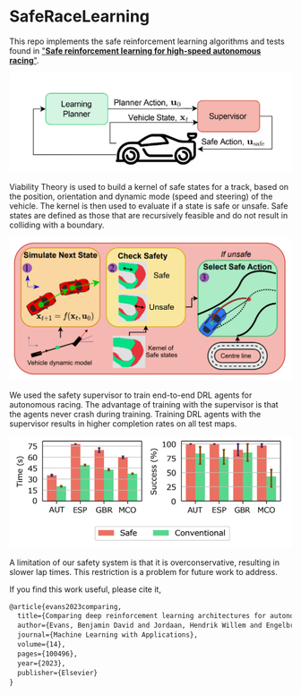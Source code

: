 # SafeRaceLearning

This repo implements the safe reinforcement learning algorithms and tests found in ["**Safe reinforcement learning for high-speed autonomous racing**"](https://www.sciencedirect.com/science/article/pii/S2667241323000125).

![b](media/supervisor_architecture.png)

Viability Theory is used to build a kernel of safe states for a track, based on the position, orientation and dynamic mode (speed and steering) of the vehicle.
The kernel is then used to evaluate if a state is safe or unsafe.
Safe states are defined as those that are recursively feasible and do not result in colliding with a boundary.

![b](media/safety_process.png)

We used the safety supervisor to train end-to-end DRL agents for autonomous racing.
The advantage of training with the supervisor is that the agents never crash during training.
Training DRL agents with the supervisor results in higher completion rates on all test maps.


![b](media/drl_results.png)

A limitation of our safety system is that it is overconservative, resulting in slower lap times.
This restriction is a problem for future work to address.


If you  find this work useful, please cite it,
```latex
@article{evans2023comparing,
  title={Comparing deep reinforcement learning architectures for autonomous racing},
  author={Evans, Benjamin David and Jordaan, Hendrik Willem and Engelbrecht, Herman Arnold},
  journal={Machine Learning with Applications},
  volume={14},
  pages={100496},
  year={2023},
  publisher={Elsevier}
}
```

